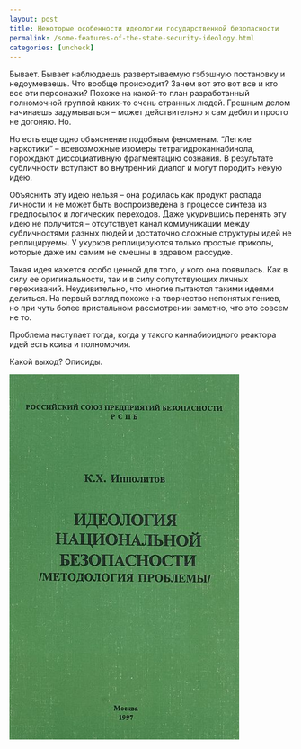 ```yaml
---
layout: post
title: Некоторые особенности идеологии государственной безопасности
permalink: /some-features-of-the-state-security-ideology.html
categories: [uncheck]
---
```


Бывает. Бывает наблюдаешь развертываемую гэбэшную постановку и недоумеваешь. Что вообще происходит? Зачем вот это вот все и кто все эти персонажи? Похоже на какой-то план разработанный полномочной группой каких-то очень странных людей. Грешным делом начинаешь задумываться – может действительно я сам дебил и просто не догоняю. Но.

Но есть еще одно объяснение подобным феноменам. “Легкие наркотики” – всевозможные изомеры тетрагидроканнабинола, порождают диссоциативную фрагментацию сознания. В результате субличности вступают во внутренний диалог и могут породить некую идею.

Объяснить эту идею нельзя – она родилась как продукт распада личности и не может быть воспроизведена в процессе синтеза из предпосылок и логических переходов. Даже укурившись перенять эту идею не получится – отсутствует канал коммуникации между субличностями разных людей и достаточно сложные структуры идей не реплицируемы. У укурков реплицируются только простые приколы, которые даже им самим не смешны в здравом рассудке.

Такая идея кажется особо ценной для того, у кого она появилась. Как в силу ее оригинальности, так и в силу сопутствующих личных переживаний. Неудивительно, что многие пытаются такими идеями делиться. На первый взгляд похоже на творчество непонятых гениев, но при чуть более пристальном рассмотрении заметно, что это совсем не то. 

Проблема наступает тогда, когда у такого каннабиоидного реактора идей есть ксива и полномочия.

Какой выход? Опиоиды.

![идеологии государственной безопасности](/images/2020/01/id-nat-bez.jpg)

